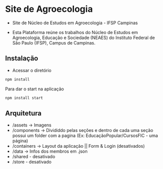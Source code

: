 # Site de Agroecologia
- Site de Núcleo de Estudos em Agroecologia - IFSP Campinas

- Esta Plataforma reúne os trabalhos do Núcleo de Estudos em Agroecologia, Educação e Sociedade (NEAES) do Instituto Federal de São Paulo (IFSP), Campus de Campinas.

## Instalação 
- Acessar o diretório 

```bash
npm install 
```

Para dar o start na aplicação

```bash
npm install start
```

## Arquitetura
- /assets -> Imagens 
- /components -> Divididdo pelas seções e dentro de cada uma seção possui um folder com a pagina (Ex: EducaçãoPopular/CursosFIC - uma página)
- /containers -> Layout da aplicação ||  Form & Login (desativados)
- /data -> Infos dos membros em .json
- /shared - desativado
- /store - desativado
